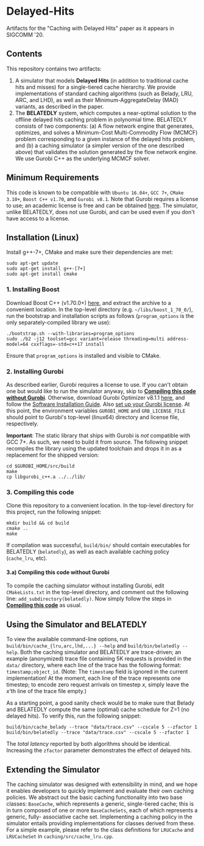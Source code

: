 # Delayed-Hits
Artifacts for the "Caching with Delayed Hits" paper as it appears in SIGCOMM '20.

## Contents
This repository contains two artifacts:
1. A simulator that models **Delayed Hits** (in addition to traditional cache hits and misses)
for a single-tiered cache hierarchy. We provide implementations of standard caching algorithms
(such as Belady, LRU, ARC, and LHD), as well as their Minimum-AggregateDelay (MAD) variants,
as described in the paper.
2. The **BELATEDLY** system, which computes a near-optimal solution to the offline delayed hits
caching problem in polynomial time. BELATEDLY consists of two components: (a) A flow network
engine that generates, optimizes, and solves a Minimum-Cost Multi-Commodity Flow (MCMCF)
problem corresponding to a given instance of the delayed hits problem, and (b) a caching
simulator (a simpler version of the one described above) that validates the solution
generated by the flow network engine. We use Gurobi C++ as the underlying MCMCF solver.

## Minimum Requirements
This code is known to be compatible with `Ubuntu 16.04+`, `GCC 7+`, `CMake 3.10+`, `Boost C++ v1.70`,
and `Gurobi v8.1`. Note that Gurobi requires a license to use; an academic license is free and can be
obtained [here](https://www.gurobi.com/downloads/end-user-license-agreement-academic/). The simulator,
unlike BELATEDLY, does not use Gurobi, and can be used even if you don't have access to a license.

## Installation (Linux)
Install g++-7+, CMake and make sure their dependencies are met:  
```
sudo apt-get update
sudo apt-get install g++-[7+]
sudo apt-get install cmake
```

### 1. Installing Boost
Download Boost C++ (v1.70.0+) [here](https://www.boost.org/users/download/), and extract the archive
to a convenient location. In the top-level directory (e.g. `~/libs/boost_1_70_0/`), run the bootstrap
and installation scripts as follows (`program_options` is the only separately-compiled library we use):
```
./bootstrap.sh --with-libraries=program_options
sudo ./b2 -j12 toolset=gcc variant=release threading=multi address-model=64 cxxflags=-std=c++17 install
```
Ensure that `program_options` is installed and visible to CMake.

### 2. Installing Gurobi
As described earlier, Gurobi requires a license to use. If you can't obtain one but would like to run
the simulator anyway, skip to
[**Compiling this code without Gurobi**](https://github.com/cmu-snap/Delayed-Hits#3a-compiling-this-code-without-gurobi).
Otherwise, download Gurobi Optimizer v8.1.1
[here](https://www.gurobi.com/downloads/gurobi-software/), and follow the
[Software Installation Guide](https://www.gurobi.com/documentation/8.1/quickstart_linux/software_installation_guid.html).
Also [set up your Gurobi license](https://www.gurobi.com/documentation/8.1/quickstart_linux/retrieving_and_setting_up_.html#section:RetrieveLicense).
At this point, the environment variables `GUROBI_HOME` and `GRB_LICENSE_FILE`
should point to Gurobi's top-level (linux64) directory and license file, respectively.

**Important**: The static library that ships with Gurobi is *not* compatible with GCC 7+. As such,
we need to build it from source. The following snippet recompiles the library using the updated
toolchain and drops it in as a replacement for the shipped version:
```
cd $GUROBI_HOME/src/build
make
cp libgurobi_c++.a ../../lib/
```

### 3. Compiling this code
Clone this repository to a convenient location. In the top-level directory for this project, run
the following snippet:
```
mkdir build && cd build
cmake ..
make
```
If compilation was successful, `build/bin/` should contain executables for BELATEDLY (`belatedly`),
as well as each available caching policy (`cache_lru`, etc).

#### 3.a) Compiling this code without Gurobi
To compile the caching simulator without installing Gurobi, edit `CMakeLists.txt` in the top-level
directory, and comment out the following line: `add_subdirectory(belatedly)`. Now simply follow the
steps in [**Compiling this code**](https://github.com/cmu-snap/Delayed-Hits#3-compiling-this-code) as usual.

## Using the Simulator and BELATEDLY
To view the available command-line options, run `build/bin/cache_{lru,arc,lhd,...} --help`
and `build/bin/belatedly --help`. Both the caching simulator and BELATEDLY are
trace-driven; an example (anonymized) trace file containing 5K requests is provided in the
`data/` directory, where each line of the trace has the following format: `timestamp;object_id`.
(Note: The `timestamp` field is ignored in the current implementation! At the moment, each line
of the trace represents one timestep; to encode zero request arrivals on timestep *x*, simply leave
the *x*'th line of the trace file empty.)

As a starting point, a good sanity check would be to make sure that Belady and BELATEDLY compute
the same (optimal) cache schedule for Z=1 (no delayed hits). To verify this, run the following
snippet:
```
build/bin/cache_belady --trace "data/trace.csv" --cscale 5 --zfactor 1
build/bin/belatedly --trace "data/trace.csv" --cscale 5 --zfactor 1
```
The *total latency* reported by both algorithms should be identical. Increasing the `zfactor`
parameter demonstrates the effect of delayed hits.

## Extending the Simulator
The caching simulator was designed with extensibility in mind, and we hope it enables developers
to quickly implement and evaluate their own caching policies. We abstract out the basic caching
functionality into two base classes: `BaseCache`, which represents a generic, single-tiered
cache; this is in turn composed of one or more `BaseCacheSets`, each of which represents a
generic, fully- associative cache set. Implementing a caching policy in the simulator entails
providing implementations for classes derived from these. For a simple example, please refer to
the class definitions for `LRUCache` and `LRUCacheSet` in `caching/src/cache_lru.cpp`.
